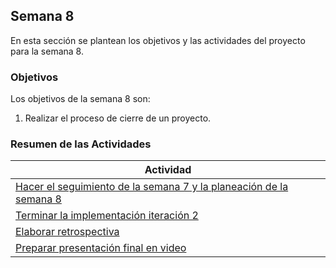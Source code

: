 ## Semana 8

En esta sección se plantean los objetivos y las actividades del proyecto para la semana 8.

### Objetivos

Los objetivos de la semana 8 son:

1. Realizar el proceso de cierre de un proyecto.

### Resumen de las Actividades

| Actividad                                                                       |
| ------------------------------------------------------------------------------- |
| [Hacer el seguimiento de la semana 7 y la planeación de la semana 8](s8_syp.md) |
| [Terminar la implementación iteración 2 ](s8_terminar.md)                       |
| [Elaborar retrospectiva ](s8_retrospectiva.md)                                  |
| [Preparar presentación final en video ](s8_presentacion.md)                     |
